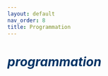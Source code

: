 ```yaml
---
layout: default
nav_order: 8
title: Programmation
---
```


# <span style="color:#003366">_programmation_</span>
